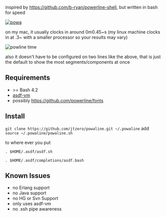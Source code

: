 inspired by https://github.com/b-ryan/powerline-shell, but written in bash for speed

[![powa](https://ih1.redbubble.net/image.264523058.2514/sticker,375x360-bg,ffffff.u2.png)](https://www.redbubble.com/people/topgearbox/works/9962514-top-gear-jeremy-clarkson-power?carousel_pos=1&p=sticker&ref=work_carousel_work_recommendation&ref_id=10462796)

on my mac, it usually clocks in around 0m0.45\~s (my linux machine clocks in at .3\~ with a smaller processor so your results may vary)

![powline time](https://i.imgur.com/6OQd0uS.png)

also it doesn't have to be configured on two lines like the above, that is just the default to show the most segments/components at once

## Requirements
* &gt;= Bash 4.2
* [asdf-vm](https://github.com/asdf-vm)
* possibly https://github.com/powerline/fonts
 
## Install

`git clone https://github.com/jtzero/powaline.git ~/.powaline`
add `source ~/.powaline/powaline.sh`

to where ever you put
```
. $HOME/.asdf/asdf.sh

. $HOME/.asdf/completions/asdf.bash
```
## Known Issues
* no Erlang support
* no Java support
* no HG or Svn Support
* only uses asdf-vm
* no .ssh pipe  awareness
